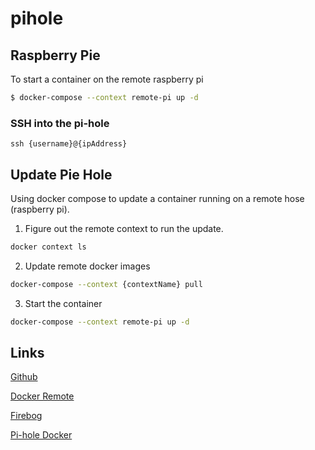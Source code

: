 # pihole

## Raspberry Pie

To start a container on the remote raspberry pi

```bash
$ docker-compose --context remote-pi up -d
```

### SSH into the pi-hole

```bask
ssh {username}@{ipAddress}
```

## Update Pie Hole

Using docker compose to update a container running on a remote hose (raspberry pi).

1. Figure out the remote context to run the update.

```bash
docker context ls
```

2. Update remote docker images

```bash
docker-compose --context {contextName} pull
```

3. Start the container

```bash
docker-compose --context remote-pi up -d
```

## Links

[Github](https://github.com/pi-hole/docker-pi-hole)

[Docker Remote](https://www.docker.com/blog/how-to-deploy-on-remote-docker-hosts-with-docker-compose/)

[Firebog](https://firebog.net/)

[Pi-hole Docker](https://visibilityspots.org/dockerized-cloudflared-pi-hole.html)



